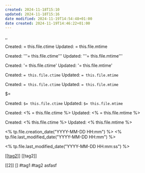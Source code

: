 ```yaml
---
created: 2024-11-18T15:10
updated: 2024-11-18T15:16
date modified: 2024-11-19T14:54:48+01:00
date created: 2024-11-19T14:46:22+01:00
---
```

,,



Created:  = this.file.ctime
Updated: = this.file.mtime

Created:  '''= this.file.ctime'''
Updated: '''= this.file.mtime'''

Created:  '= this.file.ctime'
Updated: '= this.file.mtime'


Created:  ``= this.file.ctime``
Updated: ``= this.file.mtime``

Created: `= this.file.ctime`
Updated: `= this.file.mtime`

$=

Created: `$= this.file.ctime`
Updated: `$= this.file.mtime`



Created: <% = this.file.ctime %>
Updated: <% = this.file.mtime %>



Created: <%  this.file.ctime %>
Updated: <%  this.file.mtime %>


<% tp.file.creation_date("YYYY-MM-DD HH:mm") %>
<% tp.file.last_modified_date("YYYY-MM-DD HH:mm") %>

<% tp.file.last_modified_date("YYYY-MM-DD HH:mm:ss") %>



[[[tag2](#tag2)]]
[[tag2]]

[[2]]
[]
#tag1 
#tag2 
asfasf